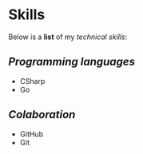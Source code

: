 # Skills

Below is a **list** of my _technical skills_:

## _Programming languages_
- CSharp
- Go

## _Colaboration_
- GitHub
- Git

